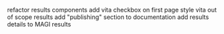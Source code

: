 refactor results components
add vita checkbox on first page
style vita out of scope results
add "publishing" section to documentation
add results details to MAGI results
